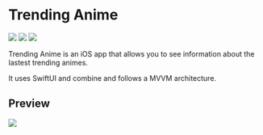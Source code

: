 # Trending Anime

![](https://img.shields.io/badge/platforms-iPhone-lightgrey) ![](https://img.shields.io/github/stars/roynx98/trending-anime?style=social) ![](https://travis-ci.org/roynx98/trending-anime.svg?branch=master)

Trending Anime is an iOS app that allows you to see information about the lastest trending animes.

It uses SwiftUI and combine and follows a MVVM architecture.

## Preview
![](normal.gif)